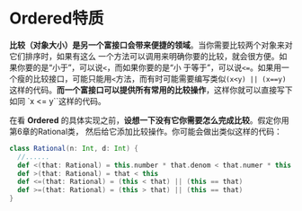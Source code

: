 Ordered特质
===================================================================================
**比较（对象大小）是另一个富接口会带来便捷的领域**。当你需要比较两个对象来对它们排序时，如果有这么
一个方法可以调用来明确你要的比较，就会很方便。如果你要的是“小于”，可以说`<`，而如果你要的是“小
于等于”，可以说`<=`。如果用一个瘦的比较接口，可能只能用`<`方法，而有时可能需要编写类似`(x<y) || (x==y)`
这样的代码。**而一个富接口可以提供所有常用的比较操作**，这样你就可以直接写下如同 `x <= y``这样的代码。

在看 **Ordered** 的具体实现之前，**设想一下没有它你需要怎么完成比较**。假定你用第6章的Rational类，
然后给它添加比较操作。你可能会做出类似这样的代码：
```scala
class Rational(n: Int, d: Int) {
  //......
  def <(that: Rational) = this.number * that.denom < that.numer * this.denom
  def >(that: Rational) = that < this
  def <=(that: Rational) = (this < that) || (this == that)
  def >=(that: Rational) = (this > that) || (this == that)
}
```




